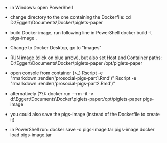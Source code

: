 - in Windows: open PowerShell
- change directory to the one containing the Dockerfile: 
cd D:\Eggert\Documents\Docker\piglets-paper
  
- build Docker image, run following line in PowerShell
docker build -t pigs-image .

- Change to Docker Desktop, go to "Images"

- RUN image (click on blue arrow), but also set Host and Container paths:
D:\Eggert\Documents\Docker\piglets-paper
/opt/piglets-paper


- open console from container (>_)
Rscript -e "rmarkdown::render('prosocial-pigs-part1.Rmd')"
Rscript -e "rmarkdown::render('prosocial-pigs-part2.Rmd')"

- alternatively (??):
docker run --rm -it -v d:\Eggert\Documents\Docker\piglets-paper:/opt/piglets-paper pigs-image

- you could also save the pigs-image (instead of the Dockerfile to create it)
- in PowerShell run:
docker save -o pigs-image.tar pigs-image
docker load pigs-image.tar

